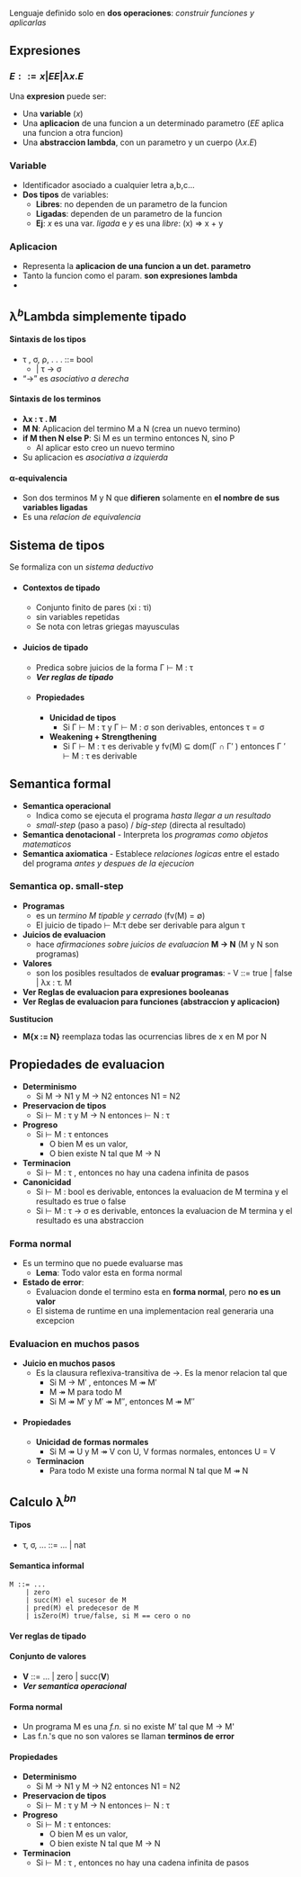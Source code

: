 Lenguaje definido solo en **dos operaciones**: _construir funciones y aplicarlas_

## Expresiones
### $E ::= x | E E | \lambda x.E$ 
Una **expresion** puede ser:
- Una **variable** ($x$)
- Una **aplicacion** de una funcion a un determinado parametro ($E E$ aplica una funcion a otra funcion)
- Una **abstraccion lambda**, con un parametro y un cuerpo ($\lambda x.E$)
### Variable
- Identificador asociado a cualquier letra a,b,c...
- **Dos tipos** de variables:
	- **Libres**: no dependen de un parametro de la funcion
	- **Ligadas**: dependen de un parametro de la funcion
	- **Ej**: $x$ es una var. _ligada_ e $y$ es una _libre_: (x) => x + y
### Aplicacion
- Representa la **aplicacion de una funcion a un det. parametro**
- Tanto la funcion como el param. **son expresiones lambda**
- 
## λ$^b$Lambda simplemente tipado
#### Sintaxis de los tipos
- τ , σ, ρ, . . . ::= bool
	- | τ → σ
- “→” es _asociativo a derecha_ 
#### Sintaxis de los terminos
- **λx : τ . M**
- **M N**: Aplicacion del termino M a N (crea un nuevo termino)
- **if M then N else P**: Si M es un termino entonces N, sino P
	- Al aplicar esto creo un nuevo termino
- Su aplicacion es _asociativa a izquierda_
#### α-equivalencia
- Son dos terminos M y N que **difieren** solamente en **el nombre de sus variables ligadas**
- Es una _relacion de equivalencia_
## Sistema de tipos
Se formaliza con un _sistema deductivo_
- #### Contextos de tipado
	- Conjunto finito de pares (xi : τi)
	- sin variables repetidas
	- Se nota con letras griegas mayusculas
- #### Juicios de tipado
	- Predica sobre juicios de la forma Γ ⊢ M : τ
	- ***Ver reglas de tipado***
	- #### Propiedades
		- **Unicidad de tipos**
			- Si Γ ⊢ M : τ y Γ ⊢ M : σ son derivables, entonces τ = σ
		- **Weakening + Strengthening**
			- Si Γ ⊢ M : τ es derivable y fv(M) ⊆ dom(Γ ∩ Γ′ ) entonces Γ ′ ⊢ M : τ es derivable
## Semantica formal
- **Semantica operacional**
	- Indica como se ejecuta el programa _hasta llegar a un resultado_
	- _small-step_ (paso a paso) / _big-step_ (directa al resultado)
- **Semantica denotacional**
		- Interpreta los _programas como objetos matematicos_
- **Semantica axiomatica**
		- Establece _relaciones logicas_ entre el estado del programa _antes y despues de la ejecucion_
### Semantica op. small-step
- **Programas**
	- es un _termino M tipable y cerrado_ (fv(M) = ∅)
	- El juicio de tipado ⊢ M:τ debe ser derivable para algun τ
- **Juicios de evaluacion**
	- hace _afirmaciones sobre juicios de evaluacion_ **M → N** (M y N son programas)
- **Valores**
	- son los posibles resultados de **evaluar programas**:
			- V ::= true | false | λx : τ. M
- **Ver Reglas de evaluacion para expresiones booleanas**
- **Ver Reglas de evaluacion para funciones (abstraccion y aplicacion)**
 
 **Sustitucion**
- **M{x := N}** reemplaza todas las ocurrencias libres de x en M por N
## Propiedades de evaluacion
- **Determinismo**
	- Si M → N1 y M → N2 entonces N1 = N2
- **Preservacion de tipos**
	- Si ⊢ M : τ y M → N entonces ⊢ N : τ
- **Progreso**
	- Si ⊢ M : τ entonces
		- O bien M es un valor, 
		- O bien existe N tal que M → N
- **Terminacion**
	- Si ⊢ M : τ , entonces no hay una cadena infinita de pasos
- **Canonicidad**
	- Si ⊢ M : bool es derivable, entonces la evaluacion de M termina y el resultado es true o false
	- Si ⊢ M : τ → σ es derivable, entonces la evaluacion de M termina y el resultado es una abstraccion
### Forma normal
- Es un termino que no puede evaluarse mas
	- **Lema**: Todo valor esta en forma normal
- **Estado de error**: 
	- Evaluacion donde el termino esta en **forma normal**, pero **no es un valor**
	- El sistema de runtime en una implementacion real generaria una excepcion
### Evaluacion en muchos pasos
-  **Juicio en muchos pasos**
	- Es la clausura reflexiva-transitiva de →. Es la menor relacion tal que
		- Si M → M′ , entonces M ↠ M′
		- M ↠ M para todo M
		- Si M ↠ M′ y M′ ↠ M′′, entonces M ↠ M′′
- #### Propiedades
	- **Unicidad de formas normales**
		- Si M ↠ U y M ↠ V con U, V formas normales, entonces U = V
	- **Terminacion**
		- Para todo M existe una forma normal N tal que M ↠ N
## Calculo λ$^{bn}$
#### Tipos
- τ, σ, ... ::= ... | nat
#### Semantica informal
```
M ::= ... 
	| zero
	| succ(M) el sucesor de M 
	| pred(M) el predecesor de M 
	| isZero(M) true/false, si M == cero o no
```
#### Ver reglas de tipado

#### Conjunto de valores
- **V** ::= ... | zero | succ(**V**)
- **_Ver semantica operacional_**
#### Forma normal
- Un programa M es una _f.n._ si no existe M′ tal que M → M'
- Las f.n.'s que no son valores se llaman **terminos de error**
#### Propiedades
- **Determinismo**
	- Si M → N1 y M → N2 entonces N1 = N2
- **Preservacion de tipos**
	- Si ⊢ M : τ y M → N entonces ⊢ N : τ
- **Progreso**
	- Si ⊢ M : τ entonces:
		- O bien M es un valor, 
		- O bien existe N tal que M → N
- **Terminacion**
	- Si ⊢ M : τ , entonces no hay una cadena infinita de pasos
